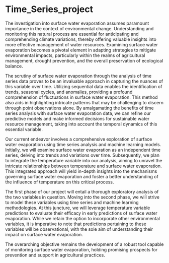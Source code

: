 # Time_Series_project

  The investigation into surface water evaporation assumes paramount importance in the context of environmental change. Understanding and monitoring this natural process are essential for anticipating and comprehending climate variations, thereby offering valuable insights into more
effective management of water resources. Examining surface water evaporation becomes a pivotal element in adapting strategies to mitigate environmental impacts, particularly within the
realms of agricultural management, drought prevention, and the overall preservation of ecological balance.


The scrutiny of surface water evaporation through the analysis of time series data proves to be an invaluable approach in capturing the nuances of this variable over time. Utilizing sequential data enables the identification of trends, seasonal cycles, and anomalies, providing a profound
comprehension of fluctuations in surface water evaporation. This method also aids in highlighting intricate patterns that may be challenging to discern through point observations alone. By amalgamating the benefits of time series analysis with surface water evaporation data, we can
refine our predictive models and make informed decisions for sustainable water resource management, taking into account the temporal dynamics of this essential variable.


Our current endeavor involves a comprehensive exploration of surface water evaporation using time series analysis and machine learning models. Initially, we will examine surface water evaporation as an independent time series, delving into trends and variations over time. Subsequently, we plan to integrate the temperature variable into our analysis, aiming to unravel
the intricate relationships between temperature and surface water evaporation. This integrated approach will yield in-depth insights into the mechanisms governing surface water evaporation and foster a better understanding of the influence of temperature on this critical process.


The first phase of our project will entail a thorough exploratory analysis of the two variables in question. Moving into the second phase, we will strive to model these variables using time series and machine learning methodologies. At this juncture, we will leverage temperature variable
predictions to evaluate their efficacy in early predictions of surface water evaporation. While we retain the option to incorporate other environmental variables, it is imperative to note that predictions pertaining to these variables will be observational, with the sole aim of understanding their impact on surface water evaporation.


The overarching objective remains the development of a robust tool capable of monitoring surface water evaporation, holding promising prospects for prevention and support in agricultural practices.

